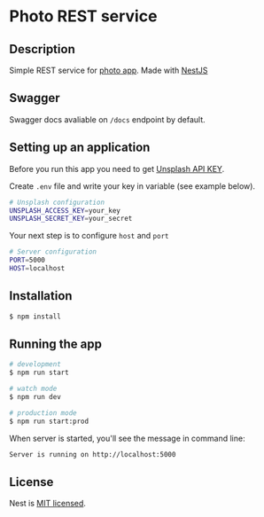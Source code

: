 # Photo REST service

## Description

Simple REST service for [photo app](https://github.com/alexeyvalko/photo-app). Made with [NestJS](https://nestjs.com/)


## Swagger

Swagger docs avaliable on `/docs` endpoint by default.

## Setting up an application

Before you run this app you need to get [Unsplash API KEY](https://unsplash.com/developers). 

Create `.env` file and write your key in variable (see example below).

```bash
# Unsplash configuration
UNSPLASH_ACCESS_KEY=your_key
UNSPLASH_SECRET_KEY=your_secret
```
Your next step is to configure `host` and `port`

```bash
# Server configuration
PORT=5000
HOST=localhost
```

## Installation

```bash
$ npm install
```

## Running the app

```bash
# development
$ npm run start

# watch mode
$ npm run dev

# production mode
$ npm run start:prod
```

When server is started, you'll see the message in command line:

```bash
Server is running on http://localhost:5000
```
## License

Nest is [MIT licensed](LICENSE).
